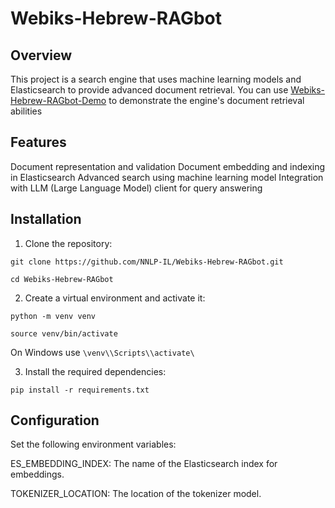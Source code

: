 # **Webiks-Hebrew-RAGbot**

## **Overview**

This project is a search engine that uses machine learning models and Elasticsearch to provide advanced document retrieval.
You can use [Webiks-Hebrew-RAGbot-Demo](https://github.com/NNLP-IL/Webiks-Hebrew-RAGbot-Demo) to demonstrate the engine's document retrieval abilities

## **Features**

Document representation and validation
Document embedding and indexing in Elasticsearch
Advanced search using machine learning model
Integration with LLM (Large Language Model) client for query answering

## **Installation**

1.  Clone the repository:
   
`git clone https://github.com/NNLP-IL/Webiks-Hebrew-RAGbot.git`

`cd Webiks-Hebrew-RAGbot`

2.  Create a virtual environment and activate it:  

`python -m venv venv`

`source venv/bin/activate`

On Windows use `\venv\\Scripts\\activate\`

3.  Install the required dependencies:  

`pip install -r requirements.txt`

## **Configuration**

Set the following environment variables:  

ES\_EMBEDDING\_INDEX: The name of the Elasticsearch index for embeddings.

TOKENIZER\_LOCATION: The location of the tokenizer model.
